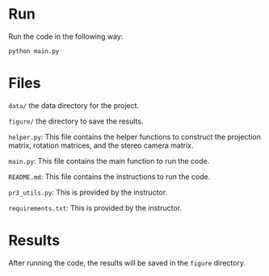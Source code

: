 # Run
Run the code in the following way:
```
python main.py
```

# Files
`data/` the data directory for the project.

`figure/` the directory to save the results.

`helper.py`: This file contains the helper functions to construct the projection matrix, rotation matrices, and the stereo camera matrix.

`main.py`: This file contains the main function to run the code.

`README.md`: This file contains the instructions to run the code.

`pr3_utils.py`: This is provided by the instructor.

`requirements.txt`: This is provided by the instructor.


# Results
After running the code, the results will be saved in the `figure` directory.


